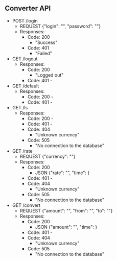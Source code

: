 ## Converter API
- POST /login
  - REQUEST {"login": "<login>", "password": "<password>"}
  - Responses:
    - Code: 200
      - "Success"
    - Code: 401
      - "Failed"
- GET /logout
  - Responses:
    - Code: 200
      - "Logged out"
    - Code: 401
      -<Unauthorized>
- GET /default
  - Responses:
    - Code: 200
      -<default currency>
    - Code: 401
      -<Unauthorized>
- GET /ls
  - Responses:
    - Code: 200
      -<string with currency list>
    - Code: 401
      -<Unauthorized>
    - Code: 404
      - "Unknown currency"
    - Code: 505
      - "No connection to the database"
- GET /rate
  - REQUEST {"currency": "<currency>"}
  - Responses:
    - Code: 200
      - JSON {"rate": "<rate>", "time": <time>}
    - Code: 401
      -<Unauthorized>
    - Code: 404
      - "Unknown currency"
    - Code: 505
      - "No connection to the database"
- GET /convert
  - REQUEST {"amount": "<amount>", "from": "<currency from>", "to": "<curremcy to>"}
  - Responses:
    - Code: 200
      - JSON {"amount": "<amount>", "time": <time>}
    - Code: 401
      -<Unauthorized>
    - Code: 404
      - "Unknown currency"
    - Code: 505
      - "No connection to the database"